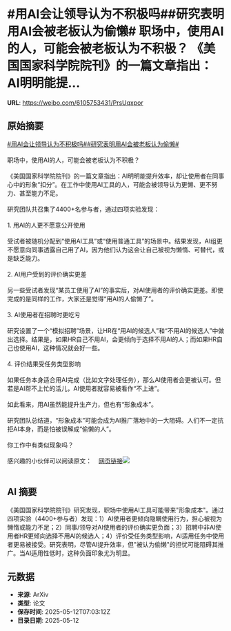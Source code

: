 # #用AI会让领导认为不积极吗##研究表明用AI会被老板认为偷懒# 职场中，使用AI的人，可能会被老板认为不积极？ 《美国国家科学院院刊》的一篇文章指出：AI明明能提...

**URL**: https://weibo.com/6105753431/PrsUqxpor

## 原始摘要

<a href="https://m.weibo.cn/search?containerid=231522type%3D1%26t%3D10%26q%3D%23%E7%94%A8AI%E4%BC%9A%E8%AE%A9%E9%A2%86%E5%AF%BC%E8%AE%A4%E4%B8%BA%E4%B8%8D%E7%A7%AF%E6%9E%81%E5%90%97%23&amp;extparam=%23%E7%94%A8AI%E4%BC%9A%E8%AE%A9%E9%A2%86%E5%AF%BC%E8%AE%A4%E4%B8%BA%E4%B8%8D%E7%A7%AF%E6%9E%81%E5%90%97%23" data-hide=""><span class="surl-text">#用AI会让领导认为不积极吗#</span></a><a href="https://m.weibo.cn/search?containerid=231522type%3D1%26t%3D10%26q%3D%23%E7%A0%94%E7%A9%B6%E8%A1%A8%E6%98%8E%E7%94%A8AI%E4%BC%9A%E8%A2%AB%E8%80%81%E6%9D%BF%E8%AE%A4%E4%B8%BA%E5%81%B7%E6%87%92%23&amp;extparam=%23%E7%A0%94%E7%A9%B6%E8%A1%A8%E6%98%8E%E7%94%A8AI%E4%BC%9A%E8%A2%AB%E8%80%81%E6%9D%BF%E8%AE%A4%E4%B8%BA%E5%81%B7%E6%87%92%23" data-hide=""><span class="surl-text">#研究表明用AI会被老板认为偷懒#</span></a><br>  <br>职场中，使用AI的人，可能会被老板认为不积极？  <br><br>《美国国家科学院院刊》的一篇文章指出：AI明明能提升效率，却让使用者在同事心中的形象“扣分”。在工作中使用AI工具的人，可能会被领导认为更懒、更不努力、甚至能力不足。<br><br>研究团队共召集了4400+名参与者，通过四项实验发现：<br><br>1. 用AI的人更不愿意公开使用  <br><br>受试者被随机分配到“使用AI工具”或“使用普通工具”的场景中。结果发现，AI组更不愿意向同事透露自己用了AI，因为他们认为这会让自己被视为懒惰、可替代，或是缺乏能力。<br><br>2. AI用户受到的评价确实更差  <br><br>另一些受试者发现“某员工使用了AI”的事实后，对AI使用者的评价确实更差。即使完成的是同样的工作，大家还是觉得“用AI的人偷懒了”。<br><br>3. AI使用者在招聘时更吃亏<br><br>研究设置了一个“模拟招聘”场景，让HR在“用AI的候选人”和“不用AI的候选人”中做出选择。结果是，如果HR自己不用AI，会更倾向于选择不用AI的人；而如果HR自己也使用AI，这种情况就会好一些。<br><br>4. 评价结果受任务类型影响<br><br>如果任务本身适合用AI完成（比如文字处理任务），那么AI使用者会更被认可。但若是AI帮不上忙的活儿，AI使用者就容易被看作“不上进”。<br><br>如此看来，用AI虽然能提升生产力，但也有“形象成本”。<br><br>研究团队总结道，“形象成本”可能会成为AI推广落地中的一大阻碍。人们不一定抗拒AI本身，而是怕被误解成“偷懒的人”。<br><br>你工作中有类似现象吗？<br><br>感兴趣的小伙伴可以阅读原文：<a href="https://weibo.cn/sinaurl?u=https%3A%2F%2Fwww.pnas.org%2Fdoi%2Fsuppl%2F10.1073%2Fpnas.2426766122" data-hide=""><span class="url-icon"><img style="width: 1rem;height: 1rem" src="https://h5.sinaimg.cn/upload/2015/09/25/3/timeline_card_small_web_default.png" referrerpolicy="no-referrer"></span><span class="surl-text">网页链接</span></a><img style="" src="https://tvax2.sinaimg.cn/large/006Fd7o3gy1i1clzcv25ej313o152b04.jpg" referrerpolicy="no-referrer"><br><br>

## AI 摘要

《美国国家科学院院刊》研究发现，职场中使用AI工具可能带来"形象成本"。通过四项实验（4400+参与者）发现：1）AI使用者更倾向隐瞒使用行为，担心被视为懒惰或能力不足；2）同事/领导对AI使用者的评价确实更负面；3）招聘中非AI使用者HR更倾向选择不用AI的候选人；4）评价受任务类型影响，AI适用任务中使用者更易被接受。研究表明，尽管AI提升效率，但"被认为偷懒"的担忧可能阻碍其推广。当AI适用性低时，这种负面印象尤为明显。

## 元数据

- **来源**: ArXiv
- **类型**: 论文
- **保存时间**: 2025-05-12T07:03:12Z
- **目录日期**: 2025-05-12
